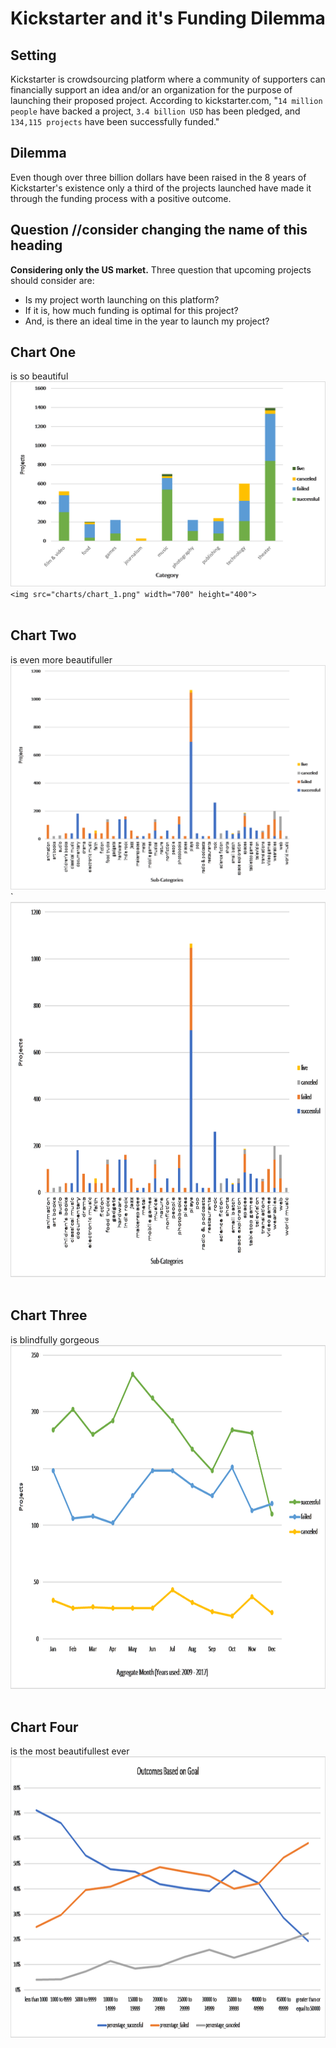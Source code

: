 # Kickstarter and it's Funding Dilemma

## Setting
Kickstarter is crowdsourcing platform where a community of supporters can financially support an idea and/or an organization for the purpose of launching their proposed project. According to kickstarter.com, "`14 million people` have backed a project, `3.4 billion USD` has been pledged, and `134,115 projects` have been successfully funded."

## Dilemma
Even though over three billion dollars have been raised in the 8 years of Kickstarter's existence only a third of the projects launched have made it through the funding process with a positive outcome.

## Question //consider changing the name of this heading
<strong>Considering only the US market.</strong> Three question that upcoming projects should consider are:
* Is my project worth launching on this platform?
* If it is, how much funding is optimal for this project?
* And, is there an ideal time in the year to launch my project?


## Chart One
is so beautiful
</br>
![bar chart](charts/chart_1.png)
` <img src="charts/chart_1.png" width="700" height="400"> `
</br></br>
## Chart Two
is even more beautifuller
![bar chart 2](charts/chart_2.png)
`<img src="charts/chart_2.png" width="900" height="600">
</br></br>
## Chart Three
is blindfully gorgeous
<img src="charts/chart_3.png" width="900" height="550">
</br></br>
## Chart Four
is the most beautifullest ever
<img src="charts/chart_4.png" width="900" height="450">
